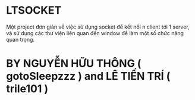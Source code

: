 # LTSOCKET



Một project đơn giản về việc sử dụng socket để kết nối n client tới 1 server,
và sử dụng các thư viện liên quan đến window để làm một số chức năng quan trọng.



# BY NGUYỄN HỮU THÔNG ( gotoSleepzzz ) and LÊ TIẾN TRÍ ( trile101 )